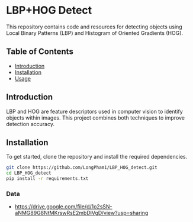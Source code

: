 # LBP+HOG Detect

This repository contains code and resources for detecting objects using Local Binary Patterns (LBP) and Histogram of Oriented Gradients (HOG).

## Table of Contents
- [Introduction](#introduction)
- [Installation](#installation)
- [Usage](#usage)

## Introduction

LBP and HOG are feature descriptors used in computer vision to identify objects within images. This project combines both techniques to improve detection accuracy.

## Installation

To get started, clone the repository and install the required dependencies.

```bash
git clone https://github.com/LongPham1/LBP_HOG_detect.git
cd LBP_HOG_detect
pip install -r requirements.txt
```

### Data
- https://drive.google.com/file/d/1o2sSN-aNMG89G8NtMKrswRsE2mbDlVgD/view?usp=sharing
